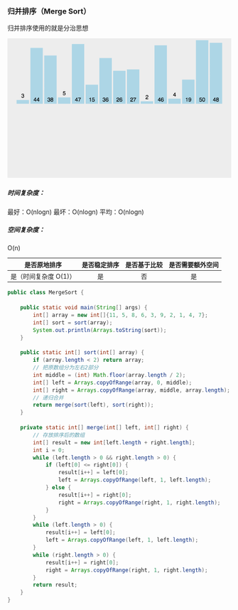 ### 归并排序（Merge Sort）

归并排序使用的就是分治思想

![](img/MergeSort/mergeSort.gif)

##### 时间复杂度：

最好：O(nlogn) 最坏：O(nlogn) 平均：O(nlogn)

##### 空间复杂度：

O(n)

|     是否原地排序      | 是否稳定排序 | 是否基于比较 | 是否需要额外空间 |
| :-------------------: | :----------: | :----------: | :--------------: |
| 是（时间复杂度 O(1)） |      是      |      否      |        是        |



```Java
public class MergeSort {

    public static void main(String[] args) {
        int[] array = new int[]{11, 5, 8, 6, 3, 9, 2, 1, 4, 7};
        int[] sort = sort(array);
        System.out.println(Arrays.toString(sort));
    }

    public static int[] sort(int[] array) {
        if (array.length < 2) return array;
        // 把原数组分为左右2部分
        int middle = (int) Math.floor(array.length / 2);
        int[] left = Arrays.copyOfRange(array, 0, middle);
        int[] right = Arrays.copyOfRange(array, middle, array.length);
        // 递归合并
        return merge(sort(left), sort(right));
    }

    private static int[] merge(int[] left, int[] right) {
        // 存放排序后的数组
        int[] result = new int[left.length + right.length];
        int i = 0;
        while (left.length > 0 && right.length > 0) {
            if (left[0] <= right[0]) {
                result[i++] = left[0];
                left = Arrays.copyOfRange(left, 1, left.length);
            } else {
                result[i++] = right[0];
                right = Arrays.copyOfRange(right, 1, right.length);
            }
        }
        while (left.length > 0) {
            result[i++] = left[0];
            left = Arrays.copyOfRange(left, 1, left.length);
        }
        while (right.length > 0) {
            result[i++] = right[0];
            right = Arrays.copyOfRange(right, 1, right.length);
        }
        return result;
    }
}
```

